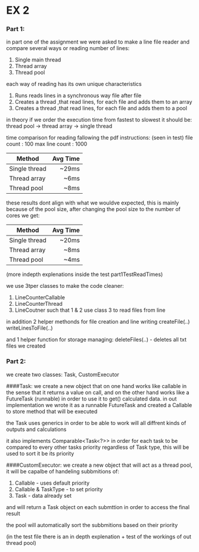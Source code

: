 # EX 2

### Part 1:
in part one of the assignment we were asked to make a line file reader and compare
several ways or reading number of lines:
1. Single main thread
2. Thread array
3. Thread pool

each way of reading has its own unique characteristics
1. Runs reads lines in a synchronous way file after file
2. Creates a thread ,that read lines, for each file and adds them to an array
2. Creates a thread ,that read lines, for each file and adds them to a pool

in theory if we order the execution time from fastest to slowest it should be:
thread pool -> thread array -> single thread

time comparison for reading fallowing the pdf instructions: (seen in test)
file count : 100
max line count : 1000

|    Method     |   Avg Time    |
| ------------- |--------------:|
| Single thread | ~29ms         |
| Thread array  | ~6ms          |
| Thread pool   | ~8ms          | 

these results dont align with what we wouldve expected, this is mainly because of the
pool size, after changing the pool size to the number of cores we get: 

|    Method     |   Avg Time    |
| ------------- |--------------:|
| Single thread | ~20ms         |
| Thread array  | ~8ms          |
| Thread pool   | ~4ms          | 

(more indepth explenations inside the test part1TestReadTimes)

we use 3tper classes to make the code cleaner:
1. LineCounterCallable
2. LineCounterThread
3. LineCoutner
such that 1 & 2 use class 3 to read files from line 

in addition 2 helper methonds for file creation and line writing
createFile(..)
writeLinesToFile(..)

and 1 helper function for storage managing:
deleteFiles(..) - deletes all txt files we created


### Part 2:
we create two classes: Task, CustomExecutor

####Task:
we create a new object that on one hand works like callable in the sense that 
it returns a value on call, and on the other hand works like a FutureTask (runnable)
in order to use it to get() calculated data. in out implementation we wrote it
as a runnable FutureTask<T> and created a Callable to store method that will be
executed

the Task uses generics in order to be able to work will all diffrent kinds of
outputs and calculations

it also implements Comparable<Task<?>> in order for each task to be compared to
every other tasks priority regardless of Task type, this will be used to sort it
be its priority

####CustomExecutor:
we create a new object that will act as a thread pool, it will be capalbe of handeling
subbmitions of:
1. Callable - uses default priority
2. Callable & TaskType - to set priority
3. Task - data already set

and will return a Task<T> object on each submttion in order to access the final result

the pool will automatically sort the subbmitions based on their priority

(in the test file there is an in depth explenation + test of the workings of out thread pool)
